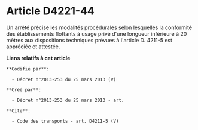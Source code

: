 # Article D4221-44

Un arrêté précise les modalités procédurales selon lesquelles la conformité des établissements flottants à usage privé d'une
longueur inférieure à 20 mètres aux dispositions techniques prévues à l'article D. 4211-5 est appréciée et attestée.

**Liens relatifs à cet article**

	**Codifié par**:

	  - Décret n°2013-253 du 25 mars 2013 (V)

	**Créé par**:

	  - Décret n°2013-253 du 25 mars 2013 - art.

	**Cite**:

	  - Code des transports - art. D4211-5 (V)
